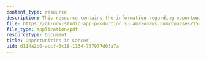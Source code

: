 ```yaml
---
content_type: resource
description: This resource contains the information regarding opportunities in cancer
file: https://ol-ocw-studio-app-production.s3.amazonaws.com/courses/15-136j-principles-and-practice-of-drug-development-fall-2013/d114a2b0accf6c181134757977d03a7a_MIT15_136JF13_Opp_Cancer.pdf
file_type: application/pdf
resourcetype: Document
title: Opportunities in Cancer
uid: d114a2b0-accf-6c18-1134-757977d03a7a
---
```

